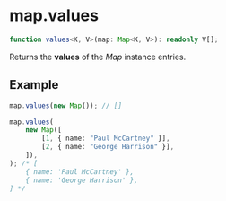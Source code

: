 # map.values

```ts
function values<K, V>(map: Map<K, V>): readonly V[];
```

Returns the **values** of the _Map_ instance entries.

## Example

```ts
map.values(new Map()); // []
```

```ts
map.values(
    new Map([
        [1, { name: "Paul McCartney" }],
        [2, { name: "George Harrison" }],
    ]),
); /* [
    { name: 'Paul McCartney' },
    { name: 'George Harrison' },
] */
```
